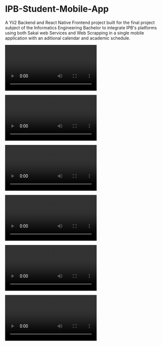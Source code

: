 # IPB-Student-Mobile-App

A Yii2 Backend and React Native Frontend project built for the final project subject of the Informatics Engineering Bachelor to integrate IPB's platforms using both Sakai web Services and Web Scrapping in a single mobile application with an aditional calendar and academic schedule.

<video src='https://user-images.githubusercontent.com/45267889/178276412-0323aa24-c9bd-4a24-9c30-d5eaa9d71c70.mp4'></video>

<video src='https://user-images.githubusercontent.com/45267889/178276741-5619a9c8-7f33-4632-86d0-79a941711f29.mp4'></video>

<video src='https://user-images.githubusercontent.com/45267889/178276797-bbffc851-3350-4405-9364-db8d203592d0.mp4'></video>

<video src='https://user-images.githubusercontent.com/45267889/178276861-80cb8ecc-f9bf-4d16-9e30-9ee8634ae936.mp4'></video>

<video src='https://user-images.githubusercontent.com/45267889/178276897-66edb8e4-ff01-4a4b-a8f3-9394111df63f.mp4'></video>

<video src='https://user-images.githubusercontent.com/45267889/178276967-b76820c0-3c69-437c-a533-820569010e99.mp4'></video>
